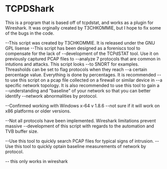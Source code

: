 TCPDShark
=========

This is a program that is based off of tcpdstat, and works as a plugin for Wireshark. It was orginally created by T3CHKOMMIE, but I hope to fix some of the bugs in the code. 


--This script was created by T3CHKOMMIE. It is released under the GNU GPL lisense
--This script has been designed as a foreniscs tool to compensate for the lack of
--development of the TCPdSTAT tool. Use it on previously captured PCAP files to 
--analyze 7 protocols that are common in intutions and attacks. This script looks
--to SNORT for examples. Threasholds can be set to flag protocols when they reach
--a certain percentage value. Everything is done by percentages. It is recommended
--to use this script on a pcap file collected on a firewall or similar device in 
--a specific network topology. It is also recommended to use this tool to gain a
--understanding and "baseline" of your network so that you can better identify
--network abnormalities by protocol. 


--Confirmed working with Windows x-64 v 1.8.6
--not sure if it will work on x86 platforms or older versions.

--Not all protocols have been implemented. Wireshark limitations prevent massive 
--development of this script with regards to the automation and TVB buffer size.

--Use this tool to quickly search PCAP files for typical signs of intrusion. 
--Use this tool to quickly optain baseline measurements of network by protocol.

-- this only works in wireshark
